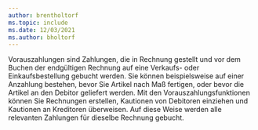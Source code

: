 ```yaml
---
author: brentholtorf
ms.topic: include
ms.date: 12/03/2021
ms.author: bholtorf
---
```

Vorauszahlungen sind Zahlungen, die in Rechnung gestellt und vor dem Buchen der endgültigen Rechnung auf eine Verkaufs- oder Einkaufsbestellung gebucht werden. Sie können beispielsweise auf einer Anzahlung bestehen, bevor Sie Artikel nach Maß fertigen, oder bevor die Artikel an den Debitor geliefert werden. Mit den Vorauszahlungsfunktionen können Sie Rechnungen erstellen, Kautionen von Debitoren einziehen und Kautionen an Kreditoren überweisen. Auf diese Weise werden alle relevanten Zahlungen für dieselbe Rechnung gebucht.  
